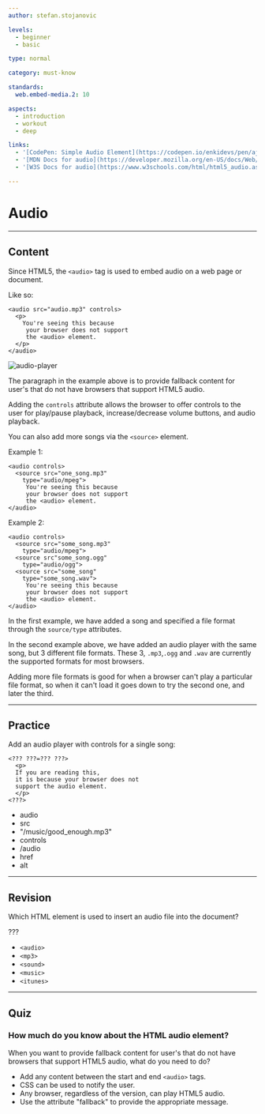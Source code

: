 ```yaml
---
author: stefan.stojanovic

levels:
  - beginner
  - basic

type: normal

category: must-know

standards:
  web.embed-media.2: 10

aspects:
  - introduction
  - workout
  - deep

links:
  - '[CodePen: Simple Audio Element](https://codepen.io/enkidevs/pen/ajzGRe){code}'
  - '[MDN Docs for audio](https://developer.mozilla.org/en-US/docs/Web/HTML/Element/audio){website}'
  - '[W3S Docs for audio](https://www.w3schools.com/html/html5_audio.asp){website}'

---
```

# Audio
---
## Content

Since HTML5, the `<audio>` tag is used to embed audio on a web page or document. 

Like so:
```
<audio src="audio.mp3" controls>
  <p>
    You're seeing this because
     your browser does not support
     the <audio> element.
  </p>
</audio>
```

![audio-player](%3Csvg%20xmlns%3D%22http%3A%2F%2Fwww.w3.org%2F2000%2Fsvg%22%20width%3D%22320%22%20height%3D%2292%22%3E%3Cg%20fill%3D%22none%22%20fill-rule%3D%22evenodd%22%3E%3Crect%20width%3D%22320%22%20height%3D%2292%22%20fill%3D%22%23FFF%22%20rx%3D%229%22%2F%3E%3Crect%20width%3D%22280%22%20height%3D%2252%22%20x%3D%2220%22%20y%3D%2220%22%20fill%3D%22%23F1F3F4%22%20rx%3D%2226%22%2F%3E%3Cg%20transform%3D%22translate%28150%2038%29%22%3E%3Crect%20width%3D%2274%22%20height%3D%224%22%20x%3D%226%22%20y%3D%224%22%20fill%3D%22%23C1C2C3%22%20rx%3D%222%22%2F%3E%3Ccircle%20cx%3D%226%22%20cy%3D%226%22%20r%3D%226%22%20fill%3D%22%230B0B0B%22%2F%3E%3C%2Fg%3E%3Ctext%20fill%3D%22%236A686A%22%20font-family%3D%22Roboto-Regular%2C%20Roboto%22%20font-size%3D%2214%22%3E%3Ctspan%20x%3D%2269.5%22%20y%3D%2249%22%3E0%3A00%20%2F%200%3A06%3C%2Ftspan%3E%3C%2Ftext%3E%3Cpath%20fill%3D%22%23000%22%20stroke%3D%22%23ECE8E6%22%20d%3D%22M56%2044.5L42%2053V36z%22%2F%3E%3Cg%20fill%3D%22%23000%22%20transform%3D%22translate%28274%2036%29%22%3E%3Ccircle%20cx%3D%222%22%20cy%3D%222%22%20r%3D%222%22%2F%3E%3Ccircle%20cx%3D%222%22%20cy%3D%228%22%20r%3D%222%22%2F%3E%3Ccircle%20cx%3D%222%22%20cy%3D%2214%22%20r%3D%222%22%2F%3E%3C%2Fg%3E%3Cpath%20fill%3D%22%23000%22%20d%3D%22M243.5%2041h9v6h-9z%22%2F%3E%3Cpath%20fill%3D%22%23000%22%20d%3D%22M245.5%2044l7-8v16z%22%2F%3E%3Cpath%20stroke%3D%22%23000%22%20d%3D%22M254.9487%2036.49083c2.994.84816%204.68394%202.50877%205.06981%204.98183.38587%202.47305.20052%204.52745-.55604%206.16321-1.036%201.6601-2.5406%203.05044-4.51376%204.17103%22%2F%3E%3Cpath%20fill%3D%22%23000%22%20d%3D%22M254.5%2041c1.30582.605%201.95873%201.49717%201.95873%202.67654%200%201.17937-.65291%202.28719-1.95873%203.32346v-6z%22%2F%3E%3C%2Fg%3E%3C%2Fsvg%3E)

<!--[View CodePen](https://codepen.io/enkidevs/pen/ajzGRe)-->

The paragraph in the example above is to provide fallback content for user's that do not have browsers that support HTML5 audio.

Adding the `controls` attribute allows the browser to offer controls to the user for play/pause playback, increase/decrease volume buttons, and audio playback.


You can also add more songs via the `<source>` element.

Example 1:
```
<audio controls>
  <source src="one_song.mp3"
    type="audio/mpeg">
     You're seeing this because
     your browser does not support
     the <audio> element.
</audio>
```

Example 2:
```
<audio controls>
  <source src="some_song.mp3"
    type="audio/mpeg">
  <source src"some_song.ogg"
    type="audio/ogg">
  <source src="some_song"
    type="some_song.wav">
     You're seeing this because
     your browser does not support
     the <audio> element.
</audio>
```

In the first example, we have added a song and specified a file format through the `source/type` attributes.

In the second example above, we have added an audio player with the same song, but 3 different file formats.
These 3, `.mp3`,`.ogg` and `.wav` are currently the supported formats for most browsers.

Adding more file formats is good for when a browser can't play a particular file format, so when it can't load it goes down to try the second one, and later the third.


---
## Practice

Add an audio player with controls for a single song:
```
<??? ???=??? ???>
  <p>
  If you are reading this,
  it is because your browser does not
  support the audio element.
  </p>
<???>
```

* audio
* src
* "/music/good_enough.mp3"
* controls
* /audio
* href
* alt

---
## Revision

Which HTML element is used to insert an audio file into the document?

???

* `<audio>`
* `<mp3>`
* `<sound>`
* `<music>`
* `<itunes>`

---
## Quiz

### How much do you know about the HTML audio element?

When you want to provide fallback content for user's that do not have browsers that support HTML5 audio, what do you need to do?

* Add any content between the start and end `<audio>` tags.
* CSS can be used to notify the user.
* Any browser, regardless of the version, can play HTML5 audio.
* Use the attribute "fallback" to provide the appropriate message.
 
